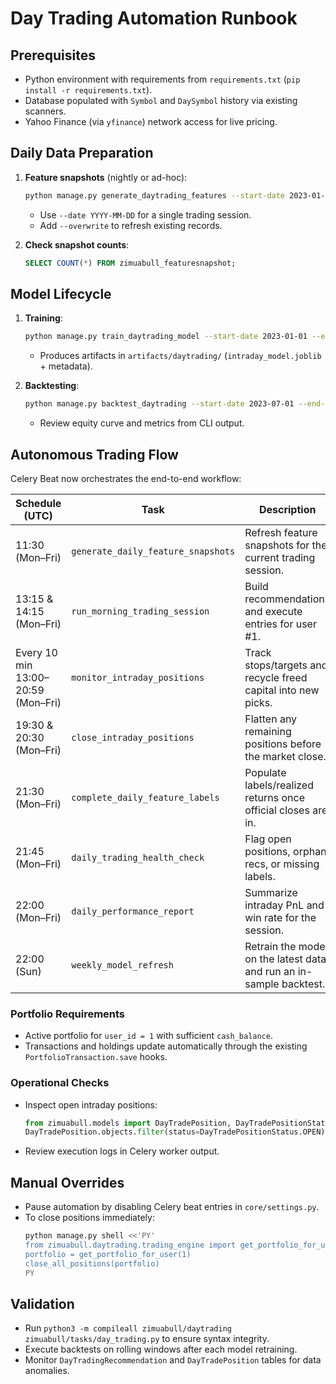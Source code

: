 # Day Trading Automation Runbook

## Prerequisites
- Python environment with requirements from `requirements.txt` (`pip install -r requirements.txt`).
- Database populated with `Symbol` and `DaySymbol` history via existing scanners.
- Yahoo Finance (via `yfinance`) network access for live pricing.

## Daily Data Preparation
1. **Feature snapshots** (nightly or ad-hoc):
   ```bash
   python manage.py generate_daytrading_features --start-date 2023-01-01 --end-date 2023-12-31
   ```
   - Use `--date YYYY-MM-DD` for a single trading session.
   - Add `--overwrite` to refresh existing records.

2. **Check snapshot counts**:
   ```sql
   SELECT COUNT(*) FROM zimuabull_featuresnapshot;
   ```

## Model Lifecycle
1. **Training**:
   ```bash
   python manage.py train_daytrading_model --start-date 2023-01-01 --end-date 2024-06-30
   ```
   - Produces artifacts in `artifacts/daytrading/` (`intraday_model.joblib` + metadata).

2. **Backtesting**:
   ```bash
   python manage.py backtest_daytrading --start-date 2023-07-01 --end-date 2024-06-30 --bankroll 20000 --max-positions 5
   ```
   - Review equity curve and metrics from CLI output.

## Autonomous Trading Flow
Celery Beat now orchestrates the end-to-end workflow:

| Schedule (UTC) | Task | Description |
| --- | --- | --- |
| 11:30 (Mon–Fri) | `generate_daily_feature_snapshots` | Refresh feature snapshots for the current trading session. |
| 13:15 & 14:15 (Mon–Fri) | `run_morning_trading_session` | Build recommendations and execute entries for user #1. |
| Every 10 min 13:00–20:59 (Mon–Fri) | `monitor_intraday_positions` | Track stops/targets and recycle freed capital into new picks. |
| 19:30 & 20:30 (Mon–Fri) | `close_intraday_positions` | Flatten any remaining positions before the market close. |
| 21:30 (Mon–Fri) | `complete_daily_feature_labels` | Populate labels/realized returns once official closes are in. |
| 21:45 (Mon–Fri) | `daily_trading_health_check` | Flag open positions, orphan recs, or missing labels. |
| 22:00 (Mon–Fri) | `daily_performance_report` | Summarize intraday PnL and win rate for the session. |
| 22:00 (Sun) | `weekly_model_refresh` | Retrain the model on the latest data and run an in-sample backtest. |

### Portfolio Requirements
- Active portfolio for `user_id = 1` with sufficient `cash_balance`.
- Transactions and holdings update automatically through the existing `PortfolioTransaction.save` hooks.

### Operational Checks
- Inspect open intraday positions:
  ```python
  from zimuabull.models import DayTradePosition, DayTradePositionStatus
  DayTradePosition.objects.filter(status=DayTradePositionStatus.OPEN)
  ```
- Review execution logs in Celery worker output.

## Manual Overrides
- Pause automation by disabling Celery beat entries in `core/settings.py`.
- To close positions immediately:
  ```bash
  python manage.py shell <<'PY'
  from zimuabull.daytrading.trading_engine import get_portfolio_for_user, close_all_positions
  portfolio = get_portfolio_for_user(1)
  close_all_positions(portfolio)
  PY
  ```

## Validation
- Run `python3 -m compileall zimuabull/daytrading zimuabull/tasks/day_trading.py` to ensure syntax integrity.
- Execute backtests on rolling windows after each model retraining.
- Monitor `DayTradingRecommendation` and `DayTradePosition` tables for data anomalies.
